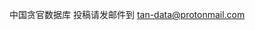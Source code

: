 中国贪官数据库
投稿请发邮件到
tan-data@protonmail.com

<!---
tanguandatabase/tanguandatabase is a ✨ special ✨ repository because its `README.md` (this file) appears on your GitHub profile.
You can click the Preview link to take a look at your changes.
--->
